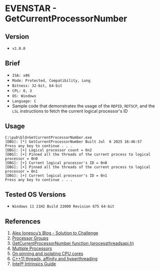 # EVENSTAR - GetCurrentProcessorNumber

## Version
- `v1.0.0`

## Brief
- `ISA: x86`
- `Mode: Protected, Compatibility, Long`
- `Bitness: 32-bit, 64-bit`
- `CPL: 0, 3`
- `OS: Windows`
- `Language: C`
- Sample code that demonstrates the usage of the `RDPID`, `RDTSCP`, and the `LSL` instructions to fetch the current logical processor's ID

## Usage
```
C:\pub\bld>GetCurrentProcessorNumber.exe
[DBG]: [*] GetCurrentProcessorNumber Built Jul  6 2025 16:46:57
Press any key to continue . . .
[DBG]: [+] Logical processor count = 0n2
[DBG]: [+] Pinned all the threads of the current process to logical processor = 0n0
[DBG]: [+] Current logical processor's ID = 0n0
[DBG]: [+] Pinned all the threads of the current process to logical processor = 0n1
[DBG]: [+] Current logical processor's ID = 0n1
Press any key to continue . . .
```

## Tested OS Versions
- `Windows 11 21H2 Build 22000 Revision 675 64-bit`

## References
1. [Alex Ionescu’s Blog - Solution to Challenge](https://www.alex-ionescu.com/solution-to-challenge/)
2. [Processor Groups](https://learn.microsoft.com/en-us/windows/win32/procthread/processor-groups)
3. [GetCurrentProcessorNumber function (processthreadsapi.h)](https://learn.microsoft.com/en-us/windows/win32/api/processthreadsapi/nf-processthreadsapi-getcurrentprocessornumber)
4. [Multiple Processors](https://learn.microsoft.com/en-us/windows/win32/procthread/multiple-processors)
5. [On pinning and isolating CPU cores](https://manuel.bernhardt.io/posts/2023-11-16-core-pinning/)
6. [C++11 threads, affinity and hyperthreading](https://eli.thegreenplace.net/2016/c11-threads-affinity-and-hyperthreading/)
7. [Intel® Intrinsics Guide](https://www.intel.com/content/www/us/en/docs/intrinsics-guide/index.html#ig_expand=5089,5263)